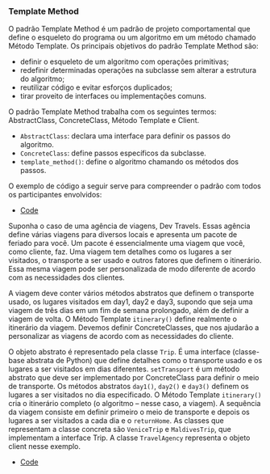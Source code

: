 ### Template Method
O padrão Template Method é um padrão de projeto comportamental que define o esqueleto do programa ou um algoritmo em um método chamado Método Template. Os principais objetivos do padrão Template Method são: 
- definir o esqueleto de um algoritmo com operações primitivas; 
- redefinir determinadas operações na subclasse sem alterar a estrutura do algoritmo; 
- reutilizar código e evitar esforços duplicados;
- tirar proveito de interfaces ou implementações comuns.

O padrão Template Method trabalha com os seguintes termos: AbstractClass, ConcreteClass, Método Template e Client.
- `AbstractClass`: declara uma interface para definir os passos do algoritmo.
- `ConcreteClass`: define passos específicos da subclasse. 
- `template_method()`: define o algoritmo chamando os métodos dos passos.

O exemplo de código a seguir serve para compreender o padrão com todos os participantes envolvidos:

- [Code](code.py)

Suponha o caso de uma agência de viagens, Dev Travels. Essas agência define várias viagens para diversos locais e apresenta um pacote de feriado para você. Um pacote é essencialmente uma viagem que você, como cliente, faz. Uma viagem tem detalhes como os lugares a ser visitados, o transporte a ser usado e outros fatores que definem o itinerário. Essa mesma viagem pode ser personalizada de modo diferente de acordo com as necessidades dos clientes.

A viagem deve conter vários métodos abstratos que definem o transporte usado, os lugares visitados em day1, day2 e day3, supondo que seja uma viagem de três dias em um fim de semana prolongado, além de definir a viagem de volta. O Método Template `itinerary()` define realmente o itinerário da viagem. Devemos definir ConcreteClasses, que nos ajudarão a personalizar as viagens de acordo com as necessidades do cliente. 

O objeto abstrato é representado pela classe `Trip`. É uma interface (classe-base abstrata de Python) que define detalhes como o transporte usado e os lugares a ser visitados em dias diferentes. `setTransport` é um método abstrato que deve ser implementado por ConcreteClass para definir o meio de transporte. Os métodos abstratos `day1()`, `day2()` e `day3()` definem os lugares a ser visitados no dia especificado. O Método Template `itinerary()` cria o itinerário completo (o algoritmo – nesse caso, a viagem). A sequência da viagem consiste em definir primeiro o meio de transporte e depois os lugares a ser visitados a cada dia e o `returnHome`. As classes que representam a classe concreta são `VeniceTrip` e `MaldivesTrip`, que implementam a interface Trip. A classe `TravelAgency` representa o objeto client nesse exemplo.

- [Code](real.py)